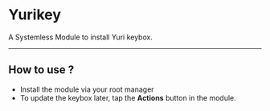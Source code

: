 # Yurikey
A Systemless Module to install Yuri keybox.

---

## How to use ?

- Install the module via your root manager
- To update the keybox later, tap the **Actions** button in the module.
